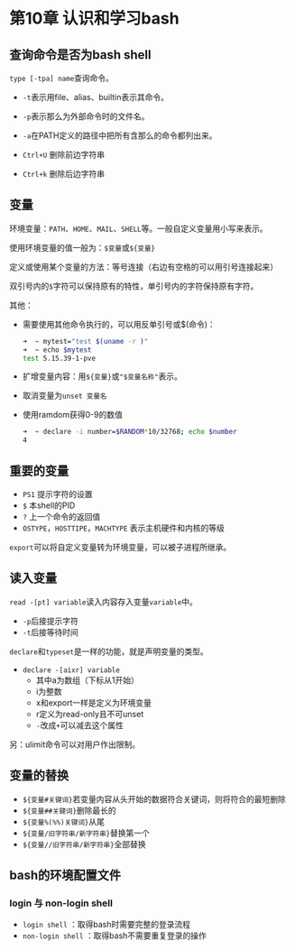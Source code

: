 # 第10章 认识和学习bash

## 查询命令是否为bash shell

`type [-tpa] name`查询命令。

- `-t`表示用file、alias、builtin表示其命令。
- `-p`表示那么为外部命令时的文件名。
- `-a`在PATH定义的路径中把所有含那么的命令都列出来。

- `Ctrl+U` 删除前边字符串
- `Ctrl+k` 删除后边字符串

## 变量

环境变量：`PATH`、`HOME`、`MAIL`、`SHELL`等。一般自定义变量用小写来表示。

使用环境变量的值一般为：`$变量`或`${变量}`

定义或使用某个变量的方法：等号连接（右边有空格的可以用引号连接起来）

双引号内的`$`字符可以保持原有的特性，单引号内的字符保持原有字符。

其他：

- 需要使用其他命令执行的，可以用反单引号或$(命令)：
  
  ```bash
  ➜  ~ mytest="test $(uname -r )"
  ➜  ~ echo $mytest
  test 5.15.39-1-pve
  ```

- 扩增变量内容：用`${变量}`或`"$变量名称"`表示。
- 取消变量为`unset 变量名`
- 使用ramdom获得0-9的数值
  
  ```bash
  ➜  ~ declare -i number=$RANDOM*10/32768; echo $number
  4
  ```

## 重要的变量

- `PS1` 提示字符的设置
- `$` 本shell的PID
- `?` 上一个命令的返回值
- `OSTYPE`，`HOSTTIPE`，`MACHTYPE` 表示主机硬件和内核的等级

`export`可以将自定义变量转为环境变量，可以被子进程所继承。

## 读入变量

`read -[pt] variable`读入内容存入变量`variable`中。

- `-p`后接提示字符
- `-t`后接等待时间

`declare`和`typeset`是一样的功能，就是声明变量的类型。

- `declare -[aixr] variable`
  - 其中a为数组（下标从1开始）
  - i为整数
  - x和export一样是定义为环境变量
  - r定义为read-only且不可unset
  - `-`改成`+`可以减去这个属性

另：ulimit命令可以对用户作出限制。

## 变量的替换

- `${变量#关键词}`若变量内容从头开始的数据符合关键词，则将符合的最短删除
- `${变量##关键词}`删除最长的
- `${变量%(%%)关键词}`从尾
- `${变量/旧字符串/新字符串}`替换第一个
- `${变量//旧字符串/新字符串}`全部替换

## bash的环境配置文件

### login 与 non-login shell

- `login shell` ：取得bash时需要完整的登录流程
- `non-login shell` ：取得bash不需要重复登录的操作
